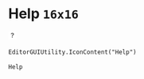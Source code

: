 # Help `16x16`
<img src="/img/Help.png" width=16 height=16>

``` CSharp
EditorGUIUtility.IconContent("Help")
```
```
Help
```
